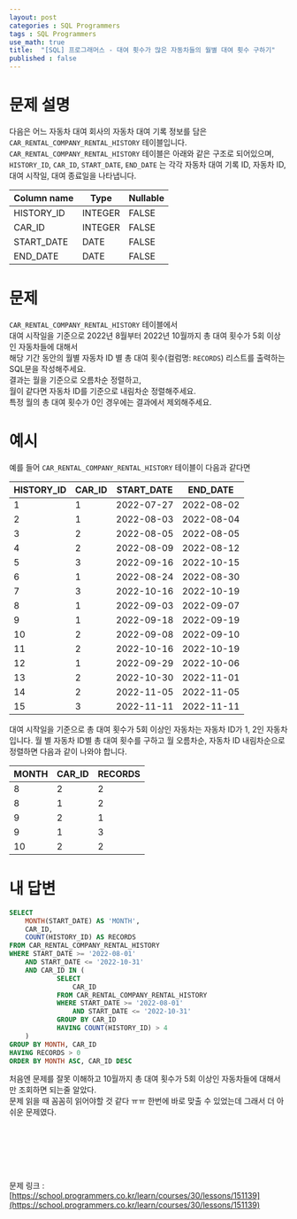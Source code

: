 ```yaml
---
layout: post
categories : SQL Programmers
tags : SQL Programmers
use_math: true
title:  "[SQL] 프로그래머스 - 대여 횟수가 많은 자동차들의 월별 대여 횟수 구하기"
published : false
---
```

# 문제 설명
다음은 어느 자동차 대여 회사의 자동차 대여 기록 정보를 담은 `CAR_RENTAL_COMPANY_RENTAL_HISTORY` 테이블입니다. `CAR_RENTAL_COMPANY_RENTAL_HISTORY` 테이블은 아래와 같은 구조로 되어있으며, `HISTORY_ID`, `CAR_ID`, `START_DATE`, `END_DATE` 는 각각 자동차 대여 기록 ID, 자동차 ID, 대여 시작일, 대여 종료일을 나타냅니다.

|Column name|Type|Nullable|
|---|---|---|
|HISTORY_ID|INTEGER|FALSE|
|CAR_ID|INTEGER|FALSE|
|START_DATE|DATE|FALSE|
|END_DATE|DATE|FALSE|

# 문제
`CAR_RENTAL_COMPANY_RENTAL_HISTORY` 테이블에서    
대여 시작일을 기준으로 2022년 8월부터 2022년 10월까지 총 대여 횟수가 5회 이상인 자동차들에 대해서    
해당 기간 동안의 월별 자동차 ID 별 총 대여 횟수(컬럼명: `RECORDS`) 리스트를 출력하는 SQL문을 작성해주세요.     
결과는 월을 기준으로 오름차순 정렬하고,     
월이 같다면 자동차 ID를 기준으로 내림차순 정렬해주세요.      
특정 월의 총 대여 횟수가 0인 경우에는 결과에서 제외해주세요.

# 예시
예를 들어 `CAR_RENTAL_COMPANY_RENTAL_HISTORY` 테이블이 다음과 같다면

|HISTORY_ID|CAR_ID|START_DATE|END_DATE|
|---|---|---|---|
|1|1|2022-07-27|2022-08-02|
|2|1|2022-08-03|2022-08-04|
|3|2|2022-08-05|2022-08-05|
|4|2|2022-08-09|2022-08-12|
|5|3|2022-09-16|2022-10-15|
|6|1|2022-08-24|2022-08-30|
|7|3|2022-10-16|2022-10-19|
|8|1|2022-09-03|2022-09-07|
|9|1|2022-09-18|2022-09-19|
|10|2|2022-09-08|2022-09-10|
|11|2|2022-10-16|2022-10-19|
|12|1|2022-09-29|2022-10-06|
|13|2|2022-10-30|2022-11-01|
|14|2|2022-11-05|2022-11-05|
|15|3|2022-11-11|2022-11-11|
대여 시작일을 기준으로 총 대여 횟수가 5회 이상인 자동차는 자동차 ID가 1, 2인 자동차입니다. 월 별 자동차 ID별 총 대여 횟수를 구하고 월 오름차순, 자동차 ID 내림차순으로 정렬하면 다음과 같이 나와야 합니다.

|MONTH|CAR_ID|RECORDS|
|---|---|---|
|8|2|2|
|8|1|2|
|9|2|1|
|9|1|3|
|10|2|2|

# 내 답변
```sql
SELECT
    MONTH(START_DATE) AS 'MONTH',
    CAR_ID,
    COUNT(HISTORY_ID) AS RECORDS
FROM CAR_RENTAL_COMPANY_RENTAL_HISTORY
WHERE START_DATE >= '2022-08-01'
    AND START_DATE <= '2022-10-31'
    AND CAR_ID IN (
            SELECT 
                CAR_ID 
            FROM CAR_RENTAL_COMPANY_RENTAL_HISTORY
            WHERE START_DATE >= '2022-08-01'
                AND START_DATE <= '2022-10-31'
            GROUP BY CAR_ID 
            HAVING COUNT(HISTORY_ID) > 4
    )
GROUP BY MONTH, CAR_ID
HAVING RECORDS > 0
ORDER BY MONTH ASC, CAR_ID DESC
```
처음엔 문제를 잘못 이해하고 10월까지 총 대여 횟수가 5회 이상인 자동차들에 대해서만 조회하면 되는줄 알았다.    
문제 읽을 때 꼼꼼히 읽어야할 것 같다 ㅠㅠ 한번에 바로 맞출 수 있었는데 그래서 더 아쉬운 문제였다.     



<br>
<br>
<br>
<br>
<br>

문제 링크 : [https://school.programmers.co.kr/learn/courses/30/lessons/151139](https://school.programmers.co.kr/learn/courses/30/lessons/151139)